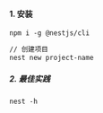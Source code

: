 #### 1. 安装

```txt
npm i -g @nestjs/cli

// 创建项目
nest new project-name
```

##### 2. 最佳实践

```txt
nest -h
```
